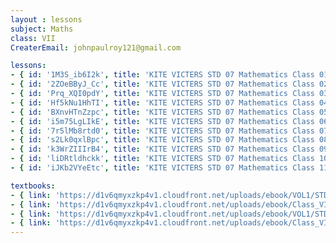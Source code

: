 ```yaml
--- 
layout : lessons 
subject: Maths
class: VII
CreaterEmail: johnpaulroy121@gmail.com

lessons: 
- { id: '1M3S_ib6I2k', title: 'KITE VICTERS STD 07 Mathematics Class 01 (First Bell-ഫസ്റ്റ് ബെല്‍)' }
- { id: '2ZOeBByJ_Cc', title: 'KITE VICTERS STD 07 Mathematics Class 02 (First Bell-ഫസ്റ്റ് ബെല്‍)' }
- { id: 'Prq_XQI0pdY', title: 'KITE VICTERS STD 07 Mathematics Class 03 (First Bell-ഫസ്റ്റ് ബെല്‍)' }
- { id: 'Hf5kNu1HhTI', title: 'KITE VICTERS STD 07 Mathematics Class 04 (First Bell-ഫസ്റ്റ് ബെല്‍)' }
- { id: 'BXnvHTnZzpc', title: 'KITE VICTERS STD 07 Mathematics Class 05 (First Bell-ഫസ്റ്റ് ബെല്‍)' }
- { id: 'i5m75LgLIkE', title: 'KITE VICTERS STD 07 Mathematics Class 06 (First Bell-ഫസ്റ്റ് ബെല്‍)' }
- { id: '7r5lMb8rtd0', title: 'KITE VICTERS STD 07 Mathematics Class 07 (First Bell-ഫസ്റ്റ് ബെല്‍)' }
- { id: 's2Lk0qxlBpc', title: 'KITE VICTERS STD 07 Mathematics Class 08 (First Bell-ഫസ്റ്റ് ബെല്‍)' }
- { id: 'k3WrZIIIrB4', title: 'KITE VICTERS STD 07 Mathematics Class 09 (First Bell-ഫസ്റ്റ് ബെല്‍)' }
- { id: 'liDRtldhckk', title: 'KITE VICTERS STD 07 Mathematics Class 10 (First Bell-ഫസ്റ്റ് ബെല്‍)' }
- { id: 'iJKb2VYeEtc', title: 'KITE VICTERS STD 07 Mathematics Class 11 (First Bell-ഫസ്റ്റ് ബെല്‍)' }

textbooks:
- { link: 'https://d1v6qmyxzkp4v1.cloudfront.net/uploads/ebook/VOL1/STD7/MathsMalayalam/MathsMalayalam.pdf', title: 'Maths part-1' , medium: 'malayalam ' }
- { link: 'https://d1v6qmyxzkp4v1.cloudfront.net/uploads/ebook/Class_VII/Maths_Vol_II/MathsMalayalam.pdf', title: 'Maths part-2' , medium: ' malayalam' }
- { link: 'https://d1v6qmyxzkp4v1.cloudfront.net/uploads/ebook/VOL1/STD7/MathsEnglish/MathsEnglish.pdf', title: 'Maths part-1' , medium: 'English' }
- { link: 'https://d1v6qmyxzkp4v1.cloudfront.net/uploads/ebook/Class_VII/Maths_Eng_Vol_II/MathsEnglish.pdf', title: 'Maths part-2' , medium: ' English' }
---
```

